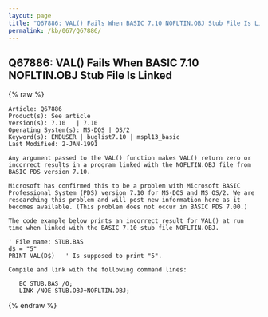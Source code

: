 ```yaml
---
layout: page
title: "Q67886: VAL() Fails When BASIC 7.10 NOFLTIN.OBJ Stub File Is Linked"
permalink: /kb/067/Q67886/
---
```


## Q67886: VAL() Fails When BASIC 7.10 NOFLTIN.OBJ Stub File Is Linked

{% raw %}

	Article: Q67886
	Product(s): See article
	Version(s): 7.10   | 7.10
	Operating System(s): MS-DOS | OS/2
	Keyword(s): ENDUSER | buglist7.10 | mspl13_basic
	Last Modified: 2-JAN-1991
	
	Any argument passed to the VAL() function makes VAL() return zero or
	incorrect results in a program linked with the NOFLTIN.OBJ file from
	BASIC PDS version 7.10.
	
	Microsoft has confirmed this to be a problem with Microsoft BASIC
	Professional System (PDS) version 7.10 for MS-DOS and MS OS/2. We are
	researching this problem and will post new information here as it
	becomes available. (This problem does not occur in BASIC PDS 7.00.)
	
	The code example below prints an incorrect result for VAL() at run
	time when linked with the BASIC 7.10 stub file NOFLTIN.OBJ.
	
	' File name: STUB.BAS
	d$ = "5"
	PRINT VAL(D$)   ' Is supposed to print "5".
	
	Compile and link with the following command lines:
	
	   BC STUB.BAS /O;
	   LINK /NOE STUB.OBJ+NOFLTIN.OBJ;

{% endraw %}
